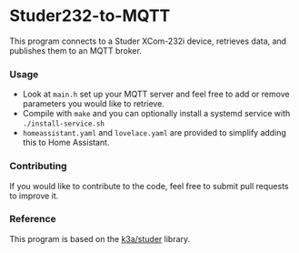 # Studer232-to-MQTT

This program connects to a Studer XCom-232i device, retrieves data, and publishes them to an MQTT broker.

### Usage
- Look at `main.h` set up your MQTT server and feel free to add or remove parameters you would like to retrieve.
- Compile with `make` and you can optionally install a systemd service with `./install-service.sh`
- `homeassistant.yaml` and `lovelace.yaml` are provided to simplify adding this to Home Assistant.

### Contributing

If you would like to contribute to the code, feel free to submit pull requests to improve it.

### Reference

This program is based on the [k3a/studer](https://github.com/k3a/studer) library.